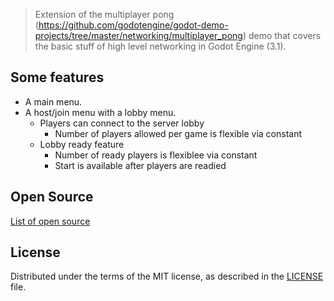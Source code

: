 > Extension of the multiplayer pong (https://github.com/godotengine/godot-demo-projects/tree/master/networking/multiplayer_pong) demo that covers the basic stuff of high level networking in Godot Engine (3.1).

## Some features

* A main menu.
* A host/join menu with a lobby menu.
  * Players can connect to the server lobby
    * Number of players allowed per game is flexible via constant
  * Lobby ready feature
    * Number of ready players is flexiblee via constant
    * Start is available after players are readied

## Open Source

[List of open source](opensource.md)

## License
Distributed under the terms of the MIT license, as described in the [LICENSE](LICENSE) file.
